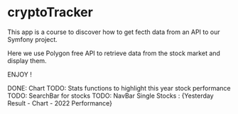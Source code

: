 # cryptoTracker


This app is a course to discover how to get fecth data from an API to our Symfony project. 


Here we use Polygon free API to retrieve data from the stock market and display them. 




ENJOY ! 

DONE: Chart
TODO: Stats functions to highlight this year stock performance
TODO: SearchBar for stocks
TODO: NavBar Single Stocks : {Yesterday Result - Chart - 2022 Performance}